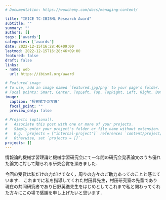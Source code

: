 ```yaml
---
# Documentation: https://wowchemy.com/docs/managing-content/

title: "IEICE TC-IBISML Research Award"
subtitle: ""
summary: ""
authors: []
tags: ['awards']
categories: ['awards']
date: 2022-12-15T16:28:46+09:00
lastmod: 2022-12-15T16:28:46+09:00
featured: false
draft: false
links:
- name: web
  url: https://ibisml.org/award

# Featured image
# To use, add an image named `featured.jpg/png` to your page's folder.
# Focal points: Smart, Center, TopLeft, Top, TopRight, Left, Right, BottomLeft, Bottom, BottomRight.
image:
  caption: "授賞式での写真"
  focal_point: ""
  preview_only: false

# Projects (optional).
#   Associate this post with one or more of your projects.
#   Simply enter your project's folder or file name without extension.
#   E.g. `projects = ["internal-project"]` references `content/project/deep-learning/index.md`.
#   Otherwise, set `projects = []`.
projects: []
---
```


情報論的機械学習理論と機械学習研究会にて一年間の研究会発表論文のうち優れた論文に対して贈られる研究会賞を頂きました．

今回の受賞は私だけの力だけでなく，周りの方々のご助力あってのことと感じています．
これまでに私を指導してくれた村田昇先生，村田研究室の先輩であり現在の共同研究者であり日野英逸先生をはじめとしてこれまで私と関わってくれた方々にこの場で感謝を申し上げたいと思います．
